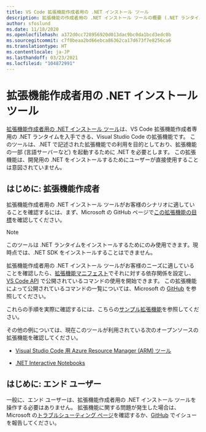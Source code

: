 ```yaml
---
title: VS Code 拡張機能作成者用の .NET インストール ツール
description: 拡張機能の作成者用の .NET インストール ツールの概要 (.NET ランタイムをインストールするための Visual Studio Code 拡張機能)。
author: sfoslund
ms.date: 11/18/2020
ms.openlocfilehash: a372d0cc728956920d013dac9bc0da1bcd3edc0b
ms.sourcegitcommit: c7f0beaa2bd66ebca86362ca17d673f7e8256ca6
ms.translationtype: HT
ms.contentlocale: ja-JP
ms.lasthandoff: 03/23/2021
ms.locfileid: "104872991"
---
```

# <a name="net-install-tool-for-extension-authors"></a>拡張機能作成者用の .NET インストール ツール

[拡張機能作成者用の .NET インストール ツール](https://github.com/dotnet/vscode-dotnet-runtime)は、VS Code 拡張機能作成者専用の .NET ランタイムを入手できる、Visual Studio Code の拡張機能です。 このツールは、.NET で記述された拡張機能での利用を目的としており、拡張機能の一部 (言語サーバーなど) を起動するために .NET を必要とします。 この拡張機能は、開発用の .NET をインストールするためにユーザーが直接使用することは意図されていません。

## <a name="getting-started-extension-authors"></a>はじめに: 拡張機能作成者

拡張機能作成者用の .NET インストール ツールがお客様のシナリオに適していることを確認するには、まず、Microsoft の GitHub ページで[この拡張機能の目標](https://github.com/dotnet/vscode-dotnet-runtime#goals-acquiring-net-core-for-extensions)を確認してください。

> [!NOTE]
> このツールは .NET ランタイムをインストールするためにのみ使用できます。現時点では、.NET SDK をインストールすることはできません。

拡張機能作成者用の .NET インストール ツールがお客様のニーズに適していることを確認したら、[拡張機能マニフェスト](https://code.visualstudio.com/api/references/extension-manifest)でそれに対する依存関係を設定し、[VS Code API](https://code.visualstudio.com/api/extension-guides/command#programmatically-executing-a-command) で公開されているコマンドの使用を開始できます。 この拡張機能によって公開されているコマンドの一覧については、Microsoft の [GitHub](https://github.com/dotnet/vscode-dotnet-runtime/blob/main/Documentation/commands.md) を参照してください。

これらの手順を実際に確認するには、こちらの[サンプル拡張機能](https://github.com/dotnet/vscode-dotnet-runtime/tree/main/sample)を参照してください。

その他の例については、現在このツールが利用されている次のオープンソースの拡張機能を確認してください。

- [Visual Studio Code 用 Azure Resource Manager (ARM) ツール](https://github.com/microsoft/vscode-azurearmtools)

- [.NET Interactive Notebooks](https://github.com/dotnet/interactive/tree/main/src/dotnet-interactive-vscode)

## <a name="getting-started-end-users"></a>はじめに: エンド ユーザー

一般に、エンド ユーザーは、拡張機能作成者用の .NET インストール ツールを操作する必要はありません。 拡張機能に関する問題が発生した場合は、Microsoft の[トラブルシューティング ページ](https://github.com/dotnet/vscode-dotnet-runtime/blob/main/Documentation/troubleshooting-runtime.md)を確認するか、[GitHub](https://github.com/dotnet/vscode-dotnet-runtime/issues) でイシューを報告してください。
